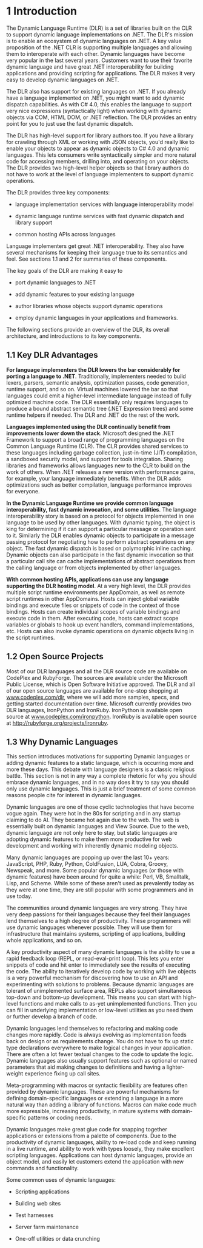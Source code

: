 # 1 Introduction

The Dynamic Language Runtime (DLR) is a set of libraries built on the CLR to support dynamic language implementations on .NET. The DLR's mission is to enable an ecosystem of dynamic languages on .NET. A key value proposition of the .NET CLR is supporting multiple languages and allowing them to interoperate with each other. Dynamic languages have become very popular in the last several years. Customers want to use their favorite dynamic language and have great .NET interoperability for building applications and providing scripting for applications. The DLR makes it very easy to develop dynamic languages on .NET.

The DLR also has support for existing languages on .NET. If you already have a language implemented on .NET, you might want to add dynamic dispatch capabilities. As with C\# 4.0, this enables the language to support very nice expressions (syntactically light) when working with dynamic objects via COM, HTML DOM, or .NET reflection. The DLR provides an entry point for you to just use the fast dynamic dispatch.

The DLR has high-level support for library authors too. If you have a library for crawling through XML or working with JSON objects, you'd really like to enable your objects to appear as dynamic objects to C\# 4.0 and dynamic languages. This lets consumers write syntactically simpler and more natural code for accessing members, drilling into, and operating on your objects. The DLR provides two high-level helper objects so that library authors do not have to work at the level of language implementers to support dynamic operations.

The DLR provides three key components:

- language implementation services with language interoperability model

- dynamic language runtime services with fast dynamic dispatch and library support

- common hosting APIs across languages

Language implementers get great .NET interoperability. They also have several mechanisms for keeping their language true to its semantics and feel. See sections 1.1 and 2 for summaries of these components.

The key goals of the DLR are making it easy to

- port dynamic languages to .NET

- add dynamic features to your existing language

- author libraries whose objects support dynamic operations

- employ dynamic languages in your applications and frameworks.

The following sections provide an overview of the DLR, its overall architecture, and introductions to its key components.

<h2 id="key-dlr-advantages">1.1 Key DLR Advantages</h2>

**For language implementers the DLR lowers the bar considerably for porting a language to .NET**. Traditionally, implementers needed to build lexers, parsers, semantic analysis, optimization passes, code generation, runtime support, and so on. Virtual machines lowered the bar so that languages could emit a higher-level intermediate language instead of fully optimized machine code. The DLR essentially only requires languages to produce a bound abstract semantic tree (.NET Expression trees) and some runtime helpers if needed. The DLR and .NET do the rest of the work.

**Languages implemented using the DLR continually benefit from improvements lower down the stack**. Microsoft designed the .NET Framework to support a broad range of programming languages on the Common Language Runtime (CLR). The CLR provides shared services to these languages including garbage collection, just-in-time (JIT) compilation, a sandboxed security model, and support for tools integration. Sharing libraries and frameworks allows languages new to the CLR to build on the work of others. When .NET releases a new version with performance gains, for example, your language immediately benefits. When the DLR adds optimizations such as better compilation, language performance improves for everyone.

**In the Dynamic Language Runtime we provide common language interoperability, fast dynamic invocation, and some utilities**. The language interoperability story is based on a protocol for objects implemented in one language to be used by other languages. With dynamic typing, the object is king for determining if it can support a particular message or operation sent to it. Similarly the DLR enables dynamic objects to participate in a message passing protocol for negotiating how to perform abstract operations on any object. The fast dynamic dispatch is based on polymorphic inline caching. Dynamic objects can also participate in the fast dynamic invocation so that a particular call site can cache implementations of abstract operations from the calling language or from objects implemented by other languages.

**With common hosting APIs, applications can use any language supporting the DLR hosting model**. At a very high level, the DLR provides multiple script runtime environments per AppDomain, as well as remote script runtimes in other AppDomains. Hosts can inject global variable bindings and execute files or snippets of code in the context of those bindings. Hosts can create individual scopes of variable bindings and execute code in them. After executing code, hosts can extract scope variables or globals to hook up event handlers, command implementations, etc. Hosts can also invoke dynamic operations on dynamic objects living in the script runtimes.

<h2 id="open-source-projects">1.2 Open Source Projects</h2>

Most of our DLR languages and all the DLR source code are available on CodePlex and RubyForge. The sources are available under the Microsoft Public License, which is Open Software Initiative approved. The DLR and all of our open source languages are available for one-stop shopping at www.codeplex.com/dlr, where we will add more samples, specs, and getting started documentation over time. Microsoft currently provides two DLR languages, IronPython and IronRuby. IronPython is available open source at www.codeplex.com/ironpython. IronRuby is available open source at http://rubyforge.org/projects/ironruby.

<h2 id="why-dynamic-languages">1.3 Why Dynamic Languages</h2>

This section introduces motivations for supporting Dynamic languages or adding dynamic features to a static language, which is occurring more and more these days. This debate with language designers is a classic religious battle. This section is not in any way a complete rhetoric for why you should embrace dynamic languages, and in no way does it try to say you should only use dynamic languages. This is just a brief treatment of some common reasons people cite for interest in dynamic languages.

Dynamic languages are one of those cyclic technologies that have become vogue again. They were hot in the 80s for scripting and in any startup claiming to do AI. They became hot again due to the web. The web is essentially built on dynamic languages and View Source. Due to the web, dynamic language are not only here to stay, but static languages are adopting dynamic features to make them more productive for web development and working with inherently dynamic modeling objects.

Many dynamic languages are popping up over the last 10+ years: JavaScript, PHP, Ruby, Python, ColdFusion, LUA, Cobra, Groovy, Newspeak, and more. Some popular dynamic languages (or those with dynamic features) have been around for quite a while: Perl, VB, Smalltalk, Lisp, and Scheme. While some of these aren't used as prevalently today as they were at one time, they are still popular with some programmers and in use today.

The communities around dynamic languages are very strong. They have very deep passions for their languages because they feel their languages lend themselves to a high degree of productivity. These programmers will use dynamic languages whenever possible. They will use them for infrastructure that maintains systems, scripting of applications, building whole applications, and so on.

A key productivity aspect of many dynamic languages is the ability to use a rapid feedback loop (REPL, or read-eval-print loop). This lets you enter snippets of code and hit enter to immediately see the results of executing the code. The ability to iteratively develop code by working with live objects is a very powerful mechanism for discovering how to use an API and experimenting with solutions to problems. Because dynamic languages are tolerant of unimplemented surface area, REPLs also support simultaneous top-down and bottom-up development. This means you can start with high-level functions and make calls to as-yet unimplemented functions. Then you can fill in underlying implementation or low-level utilities as you need them or further develop a branch of code.

Dynamic languages lend themselves to refactoring and making code changes more rapidly. Code is always evolving as implementation feeds back on design or as requirements change. You do not have to fix up static type declarations everywhere to make logical changes in your application. There are often a lot fewer textual changes to the code to update the logic. Dynamic languages also usually support features such as optional or named parameters that aid making changes to definitions and having a lighter-weight experience fixing up call sites.

Meta-programming with macros or syntactic flexibility are features often provided by dynamic languages. These are powerful mechanisms for defining domain-specific languages or extending a language in a more natural way than adding a library of functions. Macros can make code much more expressible, increasing productivity, in mature systems with domain-specific patterns or coding needs.

Dynamic languages make great glue code for snapping together applications or extensions from a palette of components. Due to the productivity of dynamic languages, ability to re-load code and keep running in a live runtime, and ability to work with types loosely, they make excellent scripting languages. Applications can host dynamic languages, provide an object model, and easily let customers extend the application with new commands and functionality.

Some common uses of dynamic languages:

- Scripting applications

- Building web sites

- Test harnesses

- Server farm maintenance

- One-off utilities or data crunching

